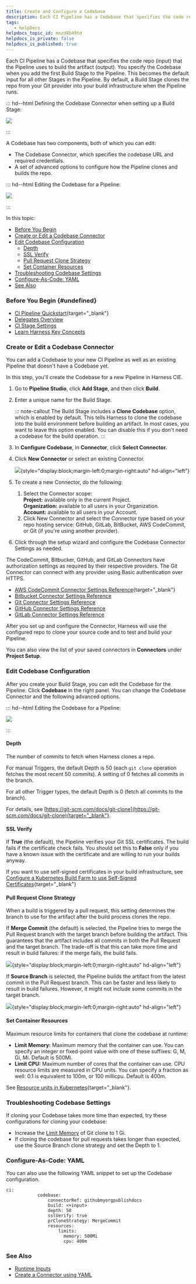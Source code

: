 ```yaml
---
title: Create and Configure a Codebase
description: Each CI Pipeline has a Codebase that specifies the code repo (input) that the Pipeline uses to build the artifact (output). You specify the Codebase when you add the first Build Stage to the Pipeline…
tags: 
   - helpDocs
helpdocs_topic_id: mozd8b49td
helpdocs_is_private: false
helpdocs_is_published: true
---
```


Each CI Pipeline has a Codebase that specifies the code repo (input)
that the Pipeline uses to build the artifact (output). You specify the
Codebase when you add the first Build Stage to the Pipeline. This
becomes the default input for all other Stages in the Pipeline. By
default, a Build Stage clones the repo from your Git provider into your
build infrastructure when the Pipeline runs.

::: hd--html
Defining the Codebase Connector when setting up a Build Stage:

![](https://files.helpdocs.io/i5nl071jo5/articles/lcn8vgt4di/1647624762563/create-codebase-connector.png)

<div>

</div>
:::

A Codebase has two components, both of which you can edit:

-   The Codebase Connector, which specifies the codebase URL and
    required credentials.
-   A set of advanced options to configure how the Pipeline clones and
    builds the repo.

::: hd--html
Editing the Codebase for a Pipeline:

<div>

![](https://files.helpdocs.io/i5nl071jo5/articles/lcn8vgt4di/1647625160792/edit-codebase-confi.png)

</div>
:::

In this topic:

-   [Before You
    Begin](https://ngdocs.harness.io/article/mozd8b49td-create-and-configure-a-codebase#undefined)
-   [Create or Edit a Codebase
    Connector](https://ngdocs.harness.io/article/mozd8b49td-create-and-configure-a-codebase#create_or_edit_a_codebase_connector)
-   [Edit Codebase
    Configuration](https://ngdocs.harness.io/article/mozd8b49td-create-and-configure-a-codebase#edit_codebase_configuration)
    -   [Depth](https://ngdocs.harness.io/article/mozd8b49td-create-and-configure-a-codebase#depth)
    -   [SSL
        Verify](https://ngdocs.harness.io/article/mozd8b49td-create-and-configure-a-codebase#ssl_verify)
    -   [Pull Request Clone
        Strategy](https://ngdocs.harness.io/article/mozd8b49td-create-and-configure-a-codebase#pull_request_clone_strategy)
    -   [Set Container
        Resources](https://ngdocs.harness.io/article/mozd8b49td-create-and-configure-a-codebase#set_container_resources)
-   [Troubleshooting Codebase
    Settings](https://ngdocs.harness.io/article/mozd8b49td-create-and-configure-a-codebase#troubleshooting_codebase_settings)
-   [Configure-As-Code:
    YAML](https://ngdocs.harness.io/article/mozd8b49td-create-and-configure-a-codebase#configure_as_code_yaml)
-   [See
    Also](https://ngdocs.harness.io/article/mozd8b49td-create-and-configure-a-codebase#see_also)

### Before You Begin {#undefined}

-   [CI Pipeline
    Quickstart](/article/x0d77ktjw8-ci-pipeline-quickstart){target="_blank"}
-   [Delegates Overview](/article/2k7lnc7lvl-delegates-overview)
-   [CI Stage Settings](/article/yn4x8vzw3q-ci-stage-settings)
-   [Learn Harness Key
    Concepts](/article/hv2758ro4e-learn-harness-key-concepts)

### Create or Edit a Codebase Connector

You can add a Codebase to your new CI Pipeline as well as an existing
Pipeline that doesn't have a Codebase yet. 

In this step, you\'ll create the Codebase for a new Pipeline in Harness
CIE.

1.  Go to **Pipeline Studio**, click **Add Stage**, and then click
    **Build**.

2.  Enter a unique name for the Build Stage.

    ::: note-callout
    The Build Stage includes a **Clone Codebase** option, which is
    enabled by default. This tells Harness to clone the codebase into
    the build environment before building an artifact. In most cases,
    you want to leave this option enabled. You can disable this if you
    don\'t need a codebase for the build operation.
    :::

3.  In **Configure Codebase**, in **Connector**, click **Select
    Connector.**

4.  Click **New Connector** or select an existing Connector.

    ![](https://files.helpdocs.io/i5nl071jo5/articles/mozd8b49td/1648218382117/create-or-select-an-existing-connector-final.png){style="display:block;margin-left:0;margin-right:auto"
    hd-align="left"}

5.  To create a new Connector, do the following:
    1.  Select the Connector scope:\
        **Project:** available only in the current Project.\
        **Organization:** available to all users in your Organization.\
        **Account:** available to all users in your Account.
    2.  Click New Connector and select the Connector type based on your
        repo hosting service: GitHub, GitLab, BitBucket, AWS CodeCommit,
        or Git (if you\'re using another provider).

6.  Click through the setup wizard and configure the Codebase Connector
    Settings as needed.

The CodeCommit, Bitbucker, GitHub, and GitLab Connectors have
authorization settings as required by their respective providers. The
Git Connector can connect with any provider using Basic authentication
over HTTPS.

-   [AWS CodeCommit Connector Settings
    Reference](/article/jed9he2i45-aws-code-commit-connector-settings-reference){target="_blank"}
-   [Bitbucket Connector Settings
    Reference](/article/iz5tucdwyu-bitbucket-connector-settings-reference)
-   [Git Connector Settings
    Reference](/article/tbm2hw6pr6-git-connector-settings-reference)
-   [GitHub Connector Settings
    Reference](/article/v9sigwjlgo-git-hub-connector-settings-reference)
-   [GitLab Connector Settings
    Reference](/article/5abnoghjgo-git-lab-connector-settings-reference)

After you set up and configure the Connector, Harness will use the
configured repo to clone your source code and to test and build your
Pipeline.

You can also view the list of your saved connectors in **Connectors**
under **Project Setup**.

### Edit Codebase Configuration

After you create your Build Stage, you can edit the Codebase for the
Pipeline. Click **Codebase** in the right panel. You can change the
Codebase Connector and the following advanced options.

::: hd--html
Editing the Codebase for a Pipeline:

<div>

![](https://files.helpdocs.io/i5nl071jo5/articles/lcn8vgt4di/1647625160792/edit-codebase-confi.png)

</div>
:::

#### Depth

The number of commits to fetch when Harness clones a repo.

For manual Triggers, the default Depth is 50 (each `git clone` operation
fetches the most recent 50 commits). A setting of 0 fetches all commits
in the branch. 

For all other Trigger types, the default Depth is 0 (fetch all commits
to the branch).

For details, see
[https://git-scm.com/docs/git-clone](https://git-scm.com/docs/git-clone){target="_blank"}.

#### SSL Verify

If **True** (the default), the Pipeline verifies your Git SSL
certificates. The build fails if the certificate check fails. You should
set this to **False** only if you have a known issue with the
certificate and are willing to run your builds anyway.

If you want to use self-signed certificates in your build
infrastructure, see [Configure a Kubernetes Build Farm to use
Self-Signed
Certificates](/article/e5qkn9atiw-configure-a-kubernetes-build-farm-to-use-self-signed-certificates){target="_blank"}

#### Pull Request Clone Strategy

When a build is triggered by a pull request, this setting determines the
branch to use for the artifact after the build process clones the repo.

If **Merge Commit** (the default) is selected, the Pipeline tries to
merge the Pull Request branch with the target branch before building the
artifact. This guarantees that the artifact includes all commits in both
the Pull Request and the target branch. The trade-off is that this can
take more time and result in build failures: if the merge fails, the
build fails.

![](https://files.helpdocs.io/i5nl071jo5/articles/mozd8b49td/1648137632512/git-pull-merge-final.png){style="display:block;margin-left:0;margin-right:auto"
hd-align="left"}

If **Source Branch** is selected, the Pipeline builds the artifact from
the latest commit in the Pull Request branch. This can be faster and
less likely to result in build failures. However, it might not include
some commits in the target branch.

![](https://files.helpdocs.io/i5nl071jo5/articles/mozd8b49td/1648137659281/git-pull-branch-final.png){style="display:block;margin-left:0;margin-right:auto"
hd-align="left"}

#### Set Container Resources

Maximum resource limits for containers that clone the codebase at
runtime:

-   **Limit Memory:** Maximum memory that the container can use. You can
    specify an integer or fixed-point value with one of these suffixes:
    G, M, Gi, Mi. Default is 500Mi.
-   **Limit CPU:** Maximum number of cores that the container can use.
    CPU resource limits are measured in CPU units. You can specify a
    fraction as well: 0.1 is equivalent to 100m, or 100 millicpu.
    Default is 400m.

See [Resource units in
Kubernetes](https://kubernetes.io/docs/concepts/configuration/manage-resources-containers/#resource-units-in-kubernetes){target="_blank"}.

### Troubleshooting Codebase Settings

If cloning your Codebase takes more time than expected, try these
configurations for cloning your codebase:

-   Increase the [Limit
    Memory](/article/6vks5ym7sq-edit-a-ci-pipeline-codebase-configuration#limit_memory)
    of Git clone to 1 Gi.
-   If cloning the codebase for pull requests takes longer than
    expected, use the Source Branch clone strategy and set the Depth to
    1.

### Configure-As-Code: YAML

You can also use the following YAML snippet to set up the Codebase
configuration.

``` {.hljs .yaml}
ci:
            codebase:
                connectorRef: githubmyorgpublishdocs
                build: <+input>
                depth: 50
                sslVerify: true
                prCloneStrategy: MergeCommit
                resources: 
                    limits:
                      memory: 500Mi
                      cpu: 400m                              
```

### See Also

-   [Runtime
    Inputs](https://ngdocs.harness.io/article/f6yobn7iq0-runtime-inputs)
-   [Create a Connector using
    YAML](/article/m0awmzipdp-create-a-connector-using-yaml)
